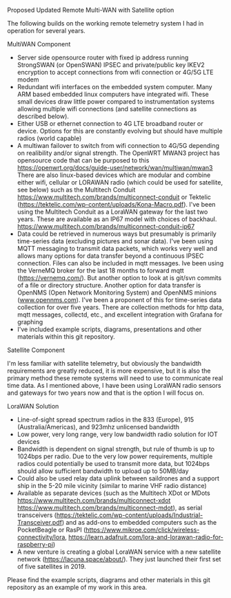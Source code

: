 Proposed Updated Remote Multi-WAN  with Satellite option

The following builds on the working remote telemetry system I had in operation for several years.

MultiWAN Component
- Server side opensource router with fixed ip address running StrongSWAN (or OpenSWAN) IPSEC and private/public key IKEV2 encryption to accept connections from wifi connection or 4G/5G LTE modem
- Redundant wifi interfaces on the embedded system computer. Many ARM based embedded linux computers have integrated wifi. These small devices draw little power compared to instrumentation systems allowing multiple wifi connections (and satellite connections as described below).
- Either USB or ethernet connection to 4G LTE broadband router or device. Options for this are constantly evolving but should have multiple radios (world capable)
- A multiwan failover to switch from wifi connection to 4G/5G depending on realibility and/or signal strength. The OpenWRT MWAN3 project has opensource code that can be purposed to this https://openwrt.org/docs/guide-user/network/wan/multiwan/mwan3 There are also linux-based devices which are modular and combine either wifi, cellular or LORAWAN radio (which could be used for satellite, see below) such as the Multitech Conduit https://www.multitech.com/brands/multiconnect-conduit or Tektelic (https://tektelic.com/wp-content/uploads/Kona-Macro.pdf). I've been using the Multitech Conduit as a LoraWAN gateway for the last two years. These are available as an IP67 model with choices of backhaul. https://www.multitech.com/brands/multiconnect-conduit-ip67
- Data could be retrieved in numerous ways but presumably is primarily time-series data (excluding pictures and sonar data). I've been using MQTT messaging to transmit data packets, which works very well and allows many options for data transfer beyond a continuous IPSEC connection. Files can also be included in mqtt messages. Ive been using the VerneMQ broker for the last 18 months to forward mqtt (https://vernemq.com/). But another option to look at is git/svn commits of a file or directory structure. Another option for data transfer is OpenNMS (Open Network Monitoring System) and OpenNMS minions (www.opennms.com). I've been a proponent of this for time-series data collection for over five years. There are collection methods for http data, mqtt messages, collectd, etc., and excellent integration with Grafana for graphing
- I've included example scripts, diagrams, presentations and other materials within this git repository.

Satellite Component

I'm less familiar with satellite telemetry, but obviously the bandwidth requirements are greatly reduced, it is more expensive, but it is also the primary method these remote systems will need to use to communicate real time data. As I mentioned above, I have been using LoraWAN radio sensors and gateways for two years now and that is the option I will focus on.

LoraWAN Solution
- Line-of-sight spread spectrum radios in the 833 (Europe), 915 (Australia/Americas), and 923mhz unlicensed bandwidth
- Low power, very long range, very low bandwidth radio solution for IOT devices
- Bandwidth is dependent on signal strength, but rule of thumb is up to 1024bps per radio. Due to the very low power requirements, multiple radios could potentially be used to transmit more data, but 1024bps should allow sufficient bandwidth to upload up to 50MB/day
- Could also be used relay data uplink between saildrones and a support ship in the 5-20 mile vicinity (similar to marine VHF radio distance)
- Available as separate devices (such as the Multitech XDot or MDots https://www.multitech.com/brands/multiconnect-xdot https://www.multitech.com/brands/multiconnect-mdot), as serial transceivers (https://tektelic.com/wp-content/uploads/Industrial-Transceiver.pdf) and as add-ons to embedded computers such as the PocketBeagle or RasPI (https://www.mikroe.com/click/wireless-connectivity/lora, https://learn.adafruit.com/lora-and-lorawan-radio-for-raspberry-pi)
- A new venture is creating a global LoraWAN service with a new satellite network (https://lacuna.space/about/). They just launched their first set of five satellites in 2019.

Please find the example scripts, diagrams and other materials in this git repository as an example of my work in this area.
